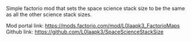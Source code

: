 Simple factorio mod that sets the space science stack size to be the same as all the other science stack sizes.

Mod portal link: https://mods.factorio.com/mod/L0laapk3_FactorioMaps  
Github link: https://github.com/L0laapk3/SpaceScienceStackSize  